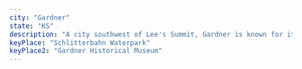 ```yaml
---
city: "Gardner"
state: "KS"
description: "A city southwest of Lee's Summit, Gardner is known for its growing business community, award-winning schools, and Schlitterbahn Waterpark."
keyPlace: "Schlitterbahn Waterpark"
keyPlace2: "Gardner Historical Museum"
---
```

